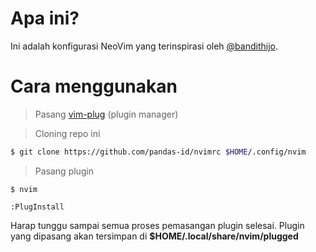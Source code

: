 # Apa ini?

Ini adalah konfigurasi NeoVim yang terinspirasi oleh [@bandithijo](https://github.com/bandithijo/nvimrc).

# Cara menggunakan

> Pasang [vim-plug](https://github.com/junegunn/vim-plug) (plugin manager)

> Cloning repo ini

```sh
$ git clone https://github.com/pandas-id/nvimrc $HOME/.config/nvim
```

> Pasang plugin

```
$ nvim
```

```
:PlugInstall
```

Harap tunggu sampai semua proses pemasangan plugin selesai.
Plugin yang dipasang akan tersimpan di **$HOME/.local/share/nvim/plugged**
